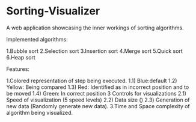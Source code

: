# Sorting-Visualizer
A web application showcasing the inner workings of sorting algorithms.

Implemented algorithms:

1.Bubble sort
2.Selection sort
3.Insertion sort
4.Merge sort
5.Quick sort
6.Heap sort




Features:

1.Colored representation of step being executed. 
1.1) Blue:default 1.2) Yellow: Being compared 1.3) Red: Identified as in incorrect position and to be moved 1.4) Green: In correct position
3 Controls for visualizations 
2.1) Speed of visualization (5 speed levels) 2.2) Data size () 2.3) Generation of new data (Randomly generate new data).
3.Time and Space complexity of algorithm being visualized.
